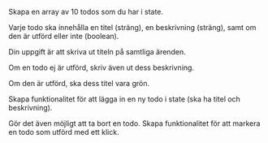 Skapa en array av 10 todos som du har i state.

 Varje todo ska innehålla en titel (sträng), en beskrivning (sträng), samt om den är utförd eller inte (boolean). 

Din uppgift är att skriva ut titeln på samtliga ärenden. 

Om en todo ej är utförd, skriv även ut dess beskrivning. 

Om den är utförd, ska dess titel vara grön.

Skapa funktionalitet för att lägga in en ny todo i state (ska ha titel och beskrivning).

Gör det även möjligt att ta bort en todo.
Skapa funktionalitet för att markera en todo som utförd med ett klick.
